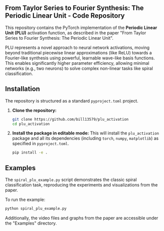 ## From Taylor Series to Fourier Synthesis: The Periodic Linear Unit - Code Repository

This repository contains the PyTorch implementation of the **Periodic Linear Unit (PLU)** activation function, as described in the paper "From Taylor Series to Fourier Synthesis: The Periodic Linear Unit".

PLU represents a novel approach to neural network activations, moving beyond traditional piecewise linear approximations (like ReLU) towards a Fourier-like synthesis using powerful, learnable wave-like basis functions. This enables significantly higher parameter efficiency, allowing minimal networks (e.g., two neurons) to solve complex non-linear tasks like spiral classification.

## Installation

The repository is structured as a standard `pyproject.toml` project.

1.  **Clone the repository:**
    ```bash
    git clone https://github.com/bill13579/plu_activation
    cd plu_activation
    ```

2.  **Install the package in editable mode:**
    This will install the `plu_activation` package and all its dependencies (including `torch`, `numpy`, `matplotlib`) as specified in `pyproject.toml`.
    ```bash
    pip install -e .
    ```

## Examples

The `spiral_plu_example.py` script demonstrates the classic spiral classification task, reproducing the experiments and visualizations from the paper.

To run the example:

```bash
python spiral_plu_example.py
```

Additionally, the video files and graphs from the paper are accessible under the "Examples" directory.

